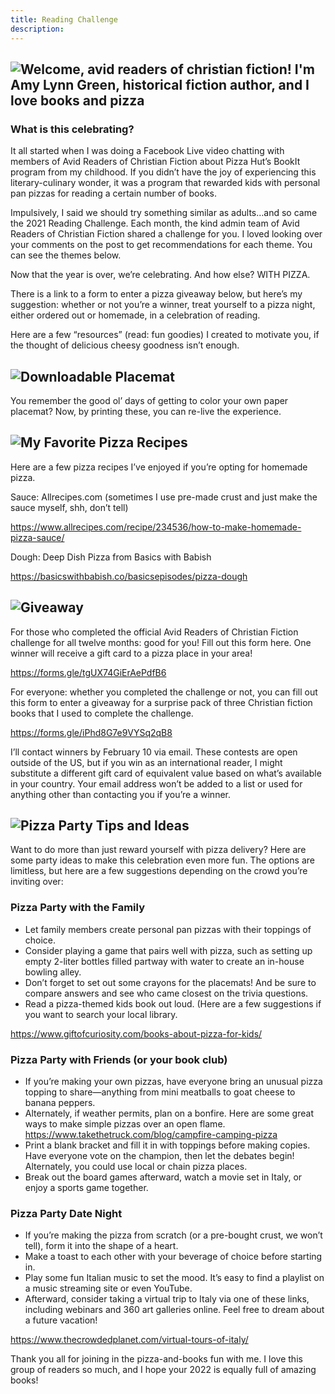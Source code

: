 ```yaml
---
title: Reading Challenge
description:
---
```


<h2 className="mt6" id="welcome">
  <img src="/media/reading-challenge-banner.svg" alt="Welcome, avid readers of christian fiction! I'm Amy Lynn Green, historical fiction author, and I love books and pizza" />
</h2>

### What is this celebrating?

It all started when I was doing a Facebook Live video chatting with members of Avid Readers of Christian Fiction about Pizza Hut’s BookIt program from my childhood. If you didn’t have the joy of experiencing this literary-culinary wonder, it was a program that rewarded kids with personal pan pizzas for reading a certain number of books.

Impulsively, I said we should try something similar as adults…and so came the 2021 Reading Challenge. Each month, the kind admin team of Avid Readers of Christian Fiction shared a challenge for you. I loved looking over your comments on the post to get recommendations for each theme. You can see the themes below.

Now that the year is over, we’re celebrating. And how else? WITH PIZZA.

There is a link to a form to enter a pizza giveaway below, but here’s my suggestion: whether or not you’re a winner, treat yourself to a pizza night, either ordered out or homemade, in a celebration of reading.

Here are a few “resources” (read: fun goodies) I created to motivate you, if the thought of delicious cheesy goodness isn’t enough.

<h2 style={{ marginTop: "var(--spacing-extra-large)" }} id="placemat">
  <img src="/media/reading-challenge-1.svg" alt="Downloadable Placemat" />
</h2>

You remember the good ol’ days of getting to color your own paper placemat? Now, by printing these, you can re-live the experience.

<h2 style={{ marginTop: "var(--spacing-extra-large)" }} id="pizza-recipes">
  <img src="/media/reading-challenge-2.svg" alt="My Favorite Pizza Recipes" />
</h2>

Here are a few pizza recipes I’ve enjoyed if you’re opting for homemade pizza.

Sauce: Allrecipes.com (sometimes I use pre-made crust and just make the sauce myself, shh, don’t tell)

https://www.allrecipes.com/recipe/234536/how-to-make-homemade-pizza-sauce/

Dough: Deep Dish Pizza from Basics with Babish

https://basicswithbabish.co/basicsepisodes/pizza-dough

<h2 style={{ marginTop: "var(--spacing-extra-large)" }} id="giveaway">
  <img src="/media/reading-challenge-4.svg" alt="Giveaway" />
</h2>

For those who completed the official Avid Readers of Christian Fiction challenge for all twelve months: good for you! Fill out this form here. One winner will receive a gift card to a pizza place in your area!

https://forms.gle/tgUX74GiErAePdfB6

For everyone: whether you completed the challenge or not, you can fill out this form to enter a giveaway for a surprise pack of three Christian fiction books that I used to complete the challenge.

https://forms.gle/iPhd8G7e9VYSq2qB8

I’ll contact winners by February 10 via email. These contests are open outside of the US, but if you win as an international reader, I might substitute a different gift card of equivalent value based on what’s available in your country. Your email address won’t be added to a list or used for anything other than contacting you if you’re a winner.

<h2 style={{ marginTop: "var(--spacing-extra-large)" }} id="pizza-party-tips">
  <img src="/media/reading-challenge-3.svg" alt="Pizza Party Tips and Ideas" />
</h2>

Want to do more than just reward yourself with pizza delivery? Here are some party ideas to make this celebration even more fun. The options are limitless, but here are a few suggestions depending on the crowd you’re inviting over:

### Pizza Party with the Family

- Let family members create personal pan pizzas with their toppings of choice.
- Consider playing a game that pairs well with pizza, such as setting up empty 2-liter bottles filled partway with water to create an in-house bowling alley.
- Don’t forget to set out some crayons for the placemats! And be sure to compare answers and see who came closest on the trivia questions.
- Read a pizza-themed kids book out loud. (Here are a few suggestions if you want to search your local library.

https://www.giftofcuriosity.com/books-about-pizza-for-kids/

### Pizza Party with Friends (or your book club)

- If you’re making your own pizzas, have everyone bring an unusual pizza topping to share—anything from mini meatballs to goat cheese to banana peppers.
- Alternately, if weather permits, plan on a bonfire. Here are some great ways to make simple pizzas over an open flame. https://www.takethetruck.com/blog/campfire-camping-pizza
- Print a blank bracket and fill it in with toppings before making copies. Have everyone vote on the champion, then let the debates begin! Alternately, you could use local or chain pizza places.
- Break out the board games afterward, watch a movie set in Italy, or enjoy a sports game together.

### Pizza Party Date Night

- If you’re making the pizza from scratch (or a pre-bought crust, we won’t tell), form it into the shape of a heart.
- Make a toast to each other with your beverage of choice before starting in.
- Play some fun Italian music to set the mood. It’s easy to find a playlist on a music streaming site or even YouTube.
- Afterward, consider taking a virtual trip to Italy via one of these links, including webinars and 360 art galleries online. Feel free to dream about a future vacation!

https://www.thecrowdedplanet.com/virtual-tours-of-italy/

Thank you all for joining in the pizza-and-books fun with me. I love this group of readers so much, and I hope your 2022 is equally full of amazing books!
